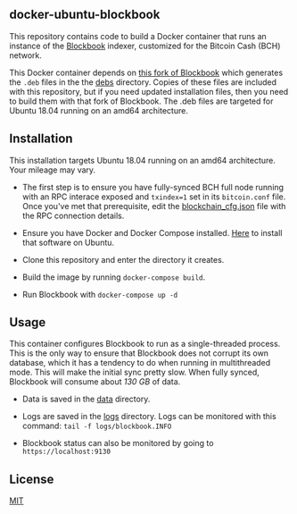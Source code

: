 ## docker-ubuntu-blockbook

This repository contains code to build a Docker container that runs an instance
of the [Blockbook](https://github.com/trezor/blockbook) indexer, customized for
the Bitcoin Cash (BCH) network.

This Docker container depends
on [this fork of Blockbook](https://github.com/christroutner/blockbook) which
generates the `.deb` files in the the [debs](debs) directory. Copies of these
files are included with this repository, but if you need updated installation
files, then you need to build them with that fork of Blockbook. The .deb files
are targeted for Ubuntu 18.04 running on an amd64 architecture.

## Installation
This installation targets Ubuntu 18.04 running on an amd64 architecture. Your
mileage may vary.

- The first step is to ensure you have fully-synced BCH full node running with
an RPC interace exposed and `txindex=1` set in its `bitcoin.conf` file. Once
you've met that prerequisite, edit the [blockchain_cfg.json](blockchain_cfg.json)
file with the RPC connection details.

- Ensure you have Docker and Docker Compose installed.
[Here](http://troutsblog.com/research/dev-ops/overview) to install that software
on Ubuntu.

- Clone this repository and enter the directory it creates.

- Build the image by running `docker-compose build`.

- Run Blockbook with `docker-compose up -d`

## Usage
This container configures Blockbook to run as a single-threaded process. This is
the only way to ensure that Blockbook does not corrupt its own database, which it
has a tendency to do when running in multithreaded mode. This will make the initial
sync pretty slow. When fully synced, Blockbook will consume about *130 GB* of data.

- Data is saved in the [data](data) directory.

- Logs are saved in the [logs](logs) directory. Logs can be monitored with this
command: `tail -f logs/blockbook.INFO`

- Blockbook status can also be monitored by going to `https://localhost:9130`

## License
[MIT](LICENSE.md)
